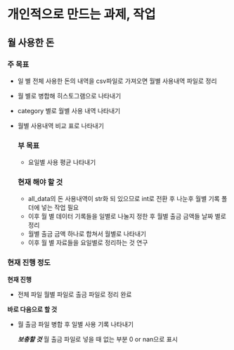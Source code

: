 # 개인적으로 만드는 과제, 작업

## 월 사용한 돈


### 주 목표
- 일 별 전체 사용한 돈의 내역을 csv파일로 가져오면 월별 사용내역 파일로 정리
- 월 별로 병합해 히스토그램으로 나타내기
- category 별로 월별 사용 내역 나타내기
- 월별 사용내역 비교 표로 나타내기


  ### 부 목표
  - 요일별 사용 평균 나타내기


  ### 현재 해야 할 것
  - all_data의 돈 사용내역이 str화 되 있으므로 int로 전환 후 나눈후 월별 기록 폴더에 넣는 작업 필요
  - 이후 월 별 데이터 기록들을 일별로 나눌지 정한 후 월별 출금 금액들 날짜 별로 정리
  - 월별 출금 금액 하나로 합쳐서 월별로 나타내기
  -  이후 월 별 자료들을 요일별로 정리하는 것 연구 


### 현재 진행 정도
**현재 진행**
- 전체 파일 월별 파일로 출금 파일로 정리 완료

**바로 다음으로 할 것**
- 월 출금 파일 병합 후 일별 사용 기록 나타내기

  ***보충할 것***
  월 출금 파일로 넣을 때 없는 부분 0 or nan으로 표시
